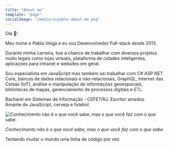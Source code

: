```yaml
---
title: "About me"
template: "page"
socialImage: "/media/vcpablo-about-me.png"
---
```


Olá 👋!  
  
Meu nome é Pablo Veiga e eu sou Desenvolvedor Full-stack desde 2013.
  
Durante minha carreira, tive a chance de trabalhar com diversos projetos muito legais como lojas virtuais, plataforma de cidades inteligentes, aplicações para intranet e websites em geral.

Sou especialista em JavaScript mas também sei trabalhar com C# ASP.NET Core, bancos de dados relacionais e não-relacionais, GraphQL, Internet das Coisas (IoT), análise e manipulação de informações geoespaciais, bibliotecas de mapas, gerenciamento de processos digitais e ETL.

Bacharel em Sistemas de Informação - CEFET/RJ.
Escritor amados.  
Amante de JavaScript, cerveja e futebol.

![Conhecimento não é o que você sabe, mas o que você faz com o que sabe.](/media/vcpablo-about-me.png)

*Conhecimento não é o que você sabe, mas o que você faz com o que sabe.*

Tentando mudar o mundo uma linha de código por vez.